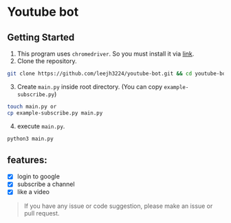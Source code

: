# Youtube bot

## Getting Started

1. This program uses `chromedriver`. So you must install it via [link](https://sites.google.com/a/chromium.org/chromedriver/downloads).
2. Clone the repository.

```bash
git clone https://github.com/leejh3224/youtube-bot.git && cd youtube-bot
```

3. Create `main.py` inside root directory.
   (You can copy `example-subscribe.py`)

```bash
touch main.py or
cp example-subscribe.py main.py
```

4. execute `main.py`.

```python
python3 main.py
```

## features:

- [x] login to google
- [x] subscribe a channel
- [x] like a video

> If you have any issue or code suggestion, please make an issue or pull request.
